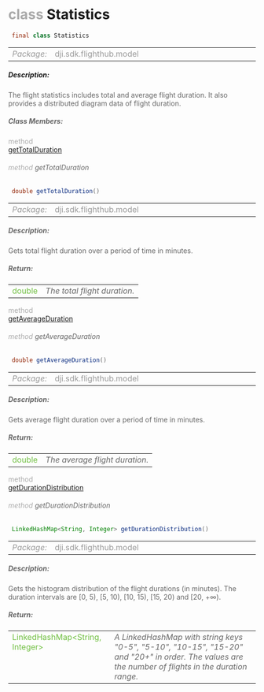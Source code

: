 <div class="article"><h1 ><font color="#AAA">class </font>Statistics</h1></div>

~~~java
 final class Statistics 
~~~

<html><table class="table-supportedby"><tr valign="top"><td width=15%><font color="#999"><i>Package:</i></td><td width=85%><font color="#999">dji.sdk.flighthub.model</td></tr></table></html>



##### Description:



<font color="#666">The flight statistics includes total and average flight duration. It also provides a distributed  diagram data of flight duration.



##### Class Members:

<div class="api-row" id="djiflighthubmanager_djiflighthubstatistics_totalduration"><div class="api-col left"></div><div class="api-col middle" style="color:#AAA">method</div><div class="api-col right"><a class="trigger" href="#djiflighthubmanager_djiflighthubstatistics_totalduration_inline">getTotalDuration</a></div></div><div class="inline-doc" id="djiflighthubmanager_djiflighthubstatistics_totalduration_inline"

><div class="article"><h6 ><font color="#AAA">method </font>getTotalDuration</h6></div>

~~~java
 double getTotalDuration() 
~~~

<html><table class="table-supportedby"><tr valign="top"><td width=15%><font color="#999"><i>Package:</i></td><td width=85%><font color="#999">dji.sdk.flighthub.model</td></tr></table></html>



##### Description:



<font color="#666">Gets total flight duration over a period of time in minutes.



##### Return:

<html><table class="table-inline-parameters"><tr valign="top"><td><font color="#70BF41">double</td><td><font color="#666"><i>The total flight duration.</i></td></tr></table></html></div>

<div class="api-row" id="djiflighthubmanager_djiflighthubstatistics_averageduration"><div class="api-col left"></div><div class="api-col middle" style="color:#AAA">method</div><div class="api-col right"><a class="trigger" href="#djiflighthubmanager_djiflighthubstatistics_averageduration_inline">getAverageDuration</a></div></div><div class="inline-doc" id="djiflighthubmanager_djiflighthubstatistics_averageduration_inline"

><div class="article"><h6 ><font color="#AAA">method </font>getAverageDuration</h6></div>

~~~java
 double getAverageDuration() 
~~~

<html><table class="table-supportedby"><tr valign="top"><td width=15%><font color="#999"><i>Package:</i></td><td width=85%><font color="#999">dji.sdk.flighthub.model</td></tr></table></html>



##### Description:



<font color="#666">Gets average flight duration over a period of time in minutes.



##### Return:

<html><table class="table-inline-parameters"><tr valign="top"><td><font color="#70BF41">double</td><td><font color="#666"><i>The average flight duration.</i></td></tr></table></html></div>

<div class="api-row" id="djiflighthubmanager_djiflighthubstatistics_durationdistribution"><div class="api-col left"></div><div class="api-col middle" style="color:#AAA">method</div><div class="api-col right"><a class="trigger" href="#djiflighthubmanager_djiflighthubstatistics_durationdistribution_inline">getDurationDistribution</a></div></div><div class="inline-doc" id="djiflighthubmanager_djiflighthubstatistics_durationdistribution_inline"

><div class="article"><h6 ><font color="#AAA">method </font>getDurationDistribution</h6></div>

~~~java
 LinkedHashMap<String, Integer> getDurationDistribution() 
~~~

<html><table class="table-supportedby"><tr valign="top"><td width=15%><font color="#999"><i>Package:</i></td><td width=85%><font color="#999">dji.sdk.flighthub.model</td></tr></table></html>



##### Description:



<font color="#666">Gets the histogram distribution of the flight durations (in minutes). The duration intervals  are [0, 5), [5, 10), [10, 15), [15, 20) and [20, +&#x221E;).



##### Return:

<html><table class="table-inline-parameters"><tr valign="top"><td><font color="#70BF41">LinkedHashMap&lt;String, Integer&gt;</td><td><font color="#666"><i>A LinkedHashMap with string keys "0-5", "5-10", "10-15", "15-20" and "20+" in order. The values are the number of flights in the duration range.</i></td></tr></table></html></div>



